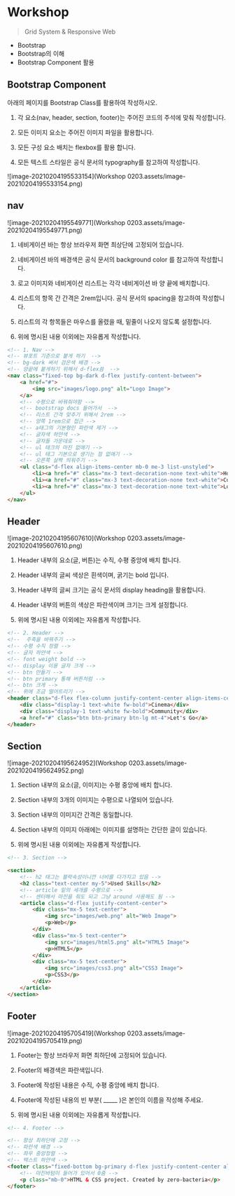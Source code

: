 # Workshop

>Grid System & Responsive Web



* Bootstrap
* Bootstrap의 이해
* Bootstrap Component 활용





## Bootstrap Component

아래의 페이지를 Bootstrap Class를 활용하여 작성하시오.

1) 각 요소(nav, header, section, footer)는 주어진 코드의 주석에 맞춰 작성합니다.

2) 모든 이미지 요소는 주어진 이미지 파일을 활용합니다.

3) 모든 구성 요소 배치는 flexbox를 활용 합니다.

4) 모든 텍스트 스타일은 공식 문서의 typography를 참고하여 작성합니다.

![image-20210204195533154](Workshop 0203.assets/image-20210204195533154.png)



## nav

![image-20210204195549771](Workshop 0203.assets/image-20210204195549771.png)

1) 네비게이션 바는 항상 브라우저 화면 최상단에 고정되어 있습니다.

2) 네비게이션 바의 배경색은 공식 문서의 background color 를 참고하여 작성합니다.

3) 로고 이미지와 네비게이션 리스트는 각각 네비게이션 바 양 끝에 배치합니다.

4) 리스트의 항목 간 간격은 2rem입니다. 공식 문서의 spacing을 참고하여 작성합니다.

5) 리스트의 각 항목들은 마우스를 올렸을 때, 밑줄이 나오지 않도록 설정합니다.

6) 위에 명시된 내용 이외에는 자유롭게 작성합니다.





```html
<!-- 1. Nav -->
<!-- 뷰포트 기준으로 붙게 하기  -->
<!-- bg-dark 써서 검은색 배경 -->
<!-- 양끝에 붙게하기 위해서 d-flex씀  -->
<nav class="fixed-top bg-dark d-flex justify-content-between">
    <a href="#">
        <img src="images/logo.png" alt="Logo Image">
    </a>
    <!-- 수평으로 바꿔줘야함 -->
    <!-- bootstrap docs 들어가서  -->
    <!-- 리스트 간격 맞추기 위해서 2rem -->
    <!-- 양쪽 1rem으로 접근 -->
    <!-- a태그의 기본형인 파란색 제거 -->
    <!-- 글자색 하얀색 -->
    <!-- 글자들 가운데로 -->
    <!-- ul 태크의 마진 없애기 -->
    <!-- ul 태그 기본으로 생기는 점 없애기 -->
    <!-- 오른쪽 살짝 띄워주기 -->
    <ul class="d-flex align-items-center mb-0 me-3 list-unstyled">
        <li><a href="#" class="mx-3 text-decoration-none text-white">Home</a></li>
        <li><a href="#" class="mx-3 text-decoration-none text-white">Community</a></li>
        <li><a href="#" class="mx-3 text-decoration-none text-white">Login</a></li>
    </ul>
</nav>
```







## Header

![image-20210204195607610](Workshop 0203.assets/image-20210204195607610.png)

1) Header 내부의 요소(글, 버튼)는 수직, 수평 중앙에 배치 합니다.

2) Header 내부의 글씨 색상은 흰색이며, 굵기는 bold 입니다.

3) Header 내부의 글씨 크기는 공식 문서의 display heading을 활용합니다.

4) Header 내부의 버튼의 색상은 파란색이며 크기는 크게 설정합니다.

5) 위에 명시된 내용 이외에는 자유롭게 작성합니다.



```html
<!-- 2. Header -->
<!--  주축을 바꿔주기 -->
<!-- 수평 수직 정렬 -->
<!-- 글자 하얀색 -->
<!-- font weight bold -->
<!-- display 이용 글자 크게 -->
<!-- btn 만들기 -->
<!-- btn primary 통해 버튼처럼 -->
<!-- btn 크게 -->
<!-- 위에 조금 떨어트리기 -->
<header class="d-flex flex-column justify-content-center align-items-center">
    <div class="display-1 text-white fw-bold">Cinema</div>
    <div class="display-1 text-white fw-bold">Community</div>
    <a href="#" class="btn btn-primary btn-lg mt-4">Let's Go</a>
</header>
```



## Section

![image-20210204195624952](Workshop 0203.assets/image-20210204195624952.png)

1) Section 내부의 요소(글, 이미지)는 수평 중앙에 배치 합니다.

2) Section 내부의 3개의 이미지는 수평으로 나열되어 있습니다.

3) Section 내부의 이미지간 간격은 동일합니다.

4) Section 내부의 이미지 아래에는 이미지를 설명하는 간단한 글이 있습니다.

5) 위에 명시된 내용 이외에는 자유롭게 작성합니다.



```html
<!-- 3. Section -->

<section>
    <!-- h2 태그는 블락속성이니깐 너비를 다가지고 있음 -->
    <h2 class="text-center my-5">Used Skills</h2>
    <!-- article 밑의 세개를 수평으로 -->
    <!-- 센터해서 마진을 줘도 되고 그냥 around 사용해도 됨 -->
    <article class="d-flex justify-content-center">
        <div class="mx-5 text-center">
            <img src="images/web.png" alt="Web Image">
            <p>Web</p>
        </div>
        <div class="mx-5 text-center">
            <img src="images/html5.png" alt="HTML5 Image">
            <p>HTML5</p>
        </div>
        <div class="mx-5 text-center">
            <img src="images/css3.png" alt="CSS3 Image">
            <p>CSS3</p>
        </div>
    </article>
</section>
```









## Footer



![image-20210204195705419](Workshop 0203.assets/image-20210204195705419.png)



1) Footer는 항상 브라우저 화면 최하단에 고정되어 있습니다.

2) Footer의 배경색은 파란색입니다.

3) Footer에 작성된 내용은 수직, 수평 중앙에 배치 합니다.

4) Footer에 작성된 내용의 빈 부분( _____ )은 본인의 이름을 작성해 주세요.

5) 위에 명시된 내용 이외에는 자유롭게 작성합니다.



```html
<!-- 4. Footer -->

<!-- 항상 최하단에 고정 -->
<!-- 파란색 배경 -->
<!-- 좌우 중앙정렬 -->
<!-- 텍스트 하얀색 -->
<footer class="fixed-bottom bg-primary d-flex justify-content-center align-items-center text-white">
    <!-- 마진바텀이 들어가 있어서 0줌 -->
    <p class="mb-0">HTML & CSS project. Created by zero-bacteria</p>
</footer>
```

